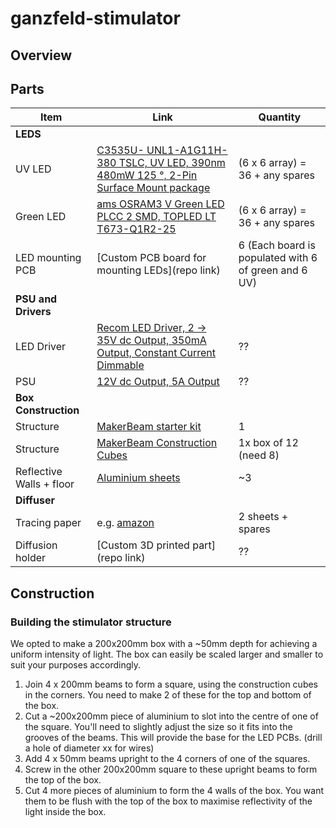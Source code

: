 # ganzfeld-stimulator

## Overview



## Parts 

| Item | Link | Quantity |
|------|------|----------|
| **LEDS**| | |
| UV LED   |[C3535U- UNL1-A1G11H-380 TSLC, UV LED, 390nm 480mW 125 °, 2-Pin Surface Mount package](https://uk.rs-online.com/web/p/uv-leds/9033769) | (6 x 6 array) = 36 + any spares |
| Green LED | [ams OSRAM3 V Green LED PLCC 2 SMD, TOPLED LT T673-Q1R2-25](https://uk.rs-online.com/web/p/leds/6648197) | (6 x 6 array) = 36 + any spares |
| LED mounting PCB |  [Custom PCB board for mounting LEDs](repo link) | 6 (Each board is populated with 6 of green and 6 UV) | 
|**PSU and Drivers**|||
| LED Driver | [Recom LED Driver, 2 → 35V dc Output, 350mA Output, Constant Current Dimmable](https://uk.rs-online.com/web/p/led-drivers/0416913) | ?? |
| PSU | [12V dc Output, 5A Output](https://uk.rs-online.com/web/p/ac-dc-adapters/8808408?gb=s) | ?? |
|**Box Construction**| | |
| Structure | [MakerBeam starter kit](https://www.technobotsonline.com/makerbeamxl-regular-starter-kit-in-black-anodised-threaded.html) | 1 |
| Structure | [MakerBeam Construction Cubes](https://www.technobotsonline.com/makerbeam-xl-black-corner-cubes-pack-of-12.html) | 1x box of 12 (need 8) |
| Reflective Walls + floor | [Aluminium sheets](https://uk.rs-online.com/web/p/metal-sheets/0434059) | ~3 |
|**Diffuser** | | |
| Tracing paper | e.g. [amazon](https://www.amazon.co.uk/GLADFRESIT-Translucent-Architecture-Scrapbooking-Printing/dp/B0C3VX6JPX/ref=asc_df_B0C3VX6JPX/?tag=googshopuk-21&linkCode=df0&hvadid=662823090693&hvpos=&hvnetw=g&hvrand=10142952570193465802&hvpone=&hvptwo=&hvqmt=&hvdev=c&hvdvcmdl=&hvlocint=&hvlocphy=1006565&hvtargid=pla-2196737734548&psc=1&mcid=5f2980b322dd33169770b0c6ecff1379) | 2 sheets + spares |
| Diffusion holder | [Custom 3D printed part](repo link) | ?? |

## Construction

### Building the stimulator structure
We opted to make a 200x200mm box with a ~50mm depth for achieving a uniform intensity of light. The box can easily be scaled larger and smaller to suit your purposes accordingly.

1) Join 4 x 200mm beams to form a square, using the construction cubes in the corners. You need to make 2 of these for the top and bottom of the box.
2) Cut a ~200x200mm piece of aluminium to slot into the centre of one of the square. You'll need to slightly adjust the size so it fits into the grooves of the beams. This will provide the base for the LED PCBs. (drill a hole of diameter xx for wires)
3) Add 4 x 50mm beams upright to the 4 corners of one of the squares.
4) Screw in the other 200x200mm square to these upright beams to form the top of the box.
5) Cut 4 more pieces of aluminium to form the 4 walls of the box. You want them to be flush with the top of the box to maximise reflectivity of the light inside the box.
